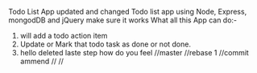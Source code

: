 Todo List App updated and changed
Todo list app using Node, Express, mongodDB and jQuery make sure it works
What all this App can do:-

1. will add a todo action item
2. Update or Mark that todo task as done or not done.
3. hello deleted laste step how do you feel
   //master
   //rebase 1
   //commit ammend
   //
   //
